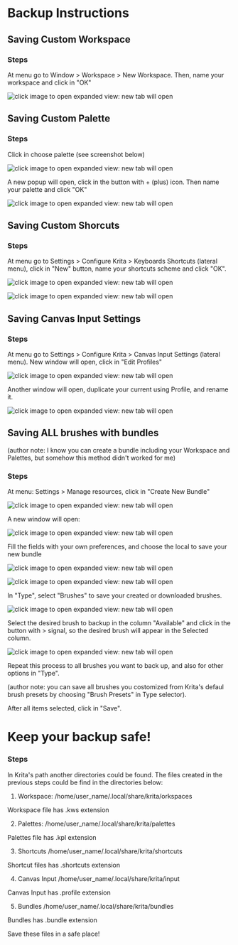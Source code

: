 # Backup Instructions

<h2> Saving Custom Workspace </h2>

<h3> Steps </h3>

At menu go to Window > Workspace > New Workspace. Then, name your workspace and click in "OK"

![click image to open expanded view: new tab will open](https://github.com/kazzmy/krita_backup/blob/master/screenshots/new_workspace_screenshot.png)

<h2> Saving Custom Palette </h2>

<h3> Steps </h3>

Click in choose palette (see screenshot below)

![click image to open expanded view: new tab will open](https://github.com/kazzmy/krita_backup/blob/master/screenshots/choose_palette_scheenshot.png)

A new popup will open, click in the button with + (plus) icon. Then name your palette and click "OK"

![click image to open expanded view: new tab will open](https://github.com/kazzmy/krita_backup/blob/master/screenshots/new_palette_screenshot.png)

<h2> Saving Custom Shorcuts </h2>

<h3> Steps </h3>

At menu go to Settings > Configure Krita > Keyboards Shortcuts (lateral menu), click in "New" button, name your shortcuts scheme and click "OK". 

![click image to open expanded view: new tab will open](https://github.com/kazzmy/krita_backup/blob/master/screenshots/new_kb_shortcut_scheenshot.png)

![click image to open expanded view: new tab will open](https://github.com/kazzmy/krita_backup/blob/master/screenshots/name_scheme_screenshot.png)


<h2> Saving Canvas Input Settings </h2>

<h3> Steps </h3>

At menu go to Settings > Configure Krita > Canvas Input Settings (lateral menu). New window will open, click in "Edit Profiles"

![click image to open expanded view: new tab will open](https://github.com/kazzmy/krita_backup/blob/master/screenshots/canvas_input_screenshot.png)

Another window will open, duplicate your current using Profile, and rename it.

![click image to open expanded view: new tab will open](https://github.com/kazzmy/krita_backup/blob/master/screenshots/canvas_input_edit_profiles_screenshot.png)

<h2> Saving ALL brushes with bundles </h2>
(author note: I know you can create a bundle including your Workspace and Palettes, but somehow this method didn't worked for me)

<h3> Steps </h3>

At menu: Settings > Manage resources, click in "Create New Bundle"

![click image to open expanded view: new tab will open](https://github.com/kazzmy/krita_backup/blob/master/screenshots/manage_bundle_screenshot.png)

A new window will open:

![click image to open expanded view: new tab will open](https://github.com/kazzmy/krita_backup/blob/master/screenshots/create_resource_bundle_screenshot.png)

Fill the fields with your own preferences, and choose the local to save your new bundle

![click image to open expanded view: new tab will open](https://github.com/kazzmy/krita_backup/blob/master/screenshots/create_resource_bundle_fields_screenshot.png)

![click image to open expanded view: new tab will open](https://github.com/kazzmy/krita_backup/blob/master/screenshots/create_resource_bundle_save_screenshot.png)


In "Type", select "Brushes" to save your created or downloaded brushes. 

![click image to open expanded view: new tab will open](https://github.com/kazzmy/krita_backup/blob/master/screenshots/create_resource_bundle_type_screenshot.png)

Select the desired brush to backup in the column "Available" and click in the button with > signal, so the desired brush will appear in the Selected column. 

![click image to open expanded view: new tab will open](https://github.com/kazzmy/krita_backup/blob/master/screenshots/create_resource_bundle_arrow_screenshot.png)

Repeat this process to all brushes you want to back up, and also for other options in "Type".

(author note: you can save all brushes you costomized from Krita's defaul brush presets by choosing "Brush Presets" in Type selector).

After all items selected, click in "Save". 

# Keep your backup safe!

<h3> Steps </h3>

In Krita's path another directories could be found. The files created in the previous steps could be find in the directories below:

1. Workspace: /home/user_name/.local/share/krita/orkspaces

Workspace file has .kws extension

2. Palettes: /home/user_name/.local/share/krita/palettes

Palettes file has .kpl extension

3. Shortcuts /home/user_name/.local/share/krita/shortcuts

Shortcut files has .shortcuts extension

4. Canvas Input /home/user_name/.local/share/krita/input

Canvas Input has .profile extension

5. Bundles /home/user_name/.local/share/krita/bundles

Bundles has .bundle extension

Save these files in a safe place!